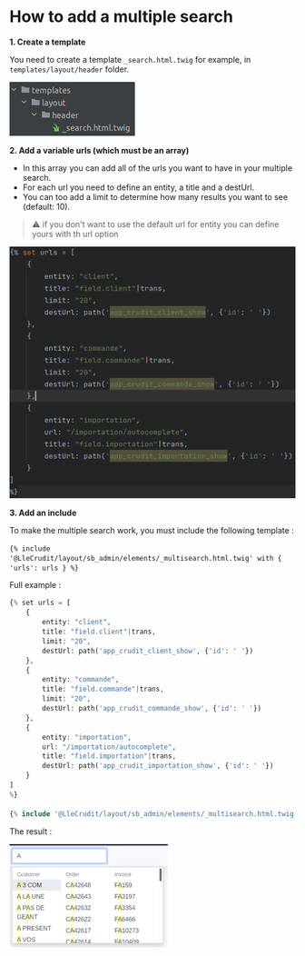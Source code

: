 # How to add a multiple search

**1. Create a template**

You need to create a template `_search.html.twig` for example, in `templates/layout/header` folder.

![img.png](img/multiple_search_directory.png)

**2. Add a variable urls (which must be an array)**

- In this array you can add all of the urls you want to have in your multiple search.
- For each url you need to define an entity, a title and a destUrl.
- You can too add a limit to determine how many results you want to see (default: 10).

> :warning: if you don't want to use the default url for entity you can define yours with th url option

![img_1.png](img/multiple_search_array.png)

**3. Add an include**

To make the multiple search work, you must include the following template :

`{% include '@LleCrudit/layout/sb_admin/elements/_multisearch.html.twig' with { 'urls': urls } %}`

Full example :

```php
{% set urls = [
    {
        entity: "client",
        title: "field.client"|trans,
        limit: "20",
        destUrl: path('app_crudit_client_show', {'id': ' '})
    },
    {
        entity: "commande",
        title: "field.commande"|trans,
        limit: "20",
        destUrl: path('app_crudit_commande_show', {'id': ' '})
    },
    {
        entity: "importation",
        url: "/importation/autocomplete",
        title: "field.importation"|trans,
        destUrl: path('app_crudit_importation_show', {'id': ' '})
    }
]
%}

{% include '@LleCrudit/layout/sb_admin/elements/_multisearch.html.twig' with { 'urls': urls } %}
```

The result :

![img_3.png](img/multiple_search_result.png)
